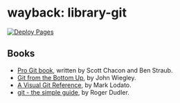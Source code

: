 # wayback: library-git

[![Deploy Pages](https://github.com/qundao/library-git/actions/workflows/pages.yml/badge.svg)](https://github.com/qundao/library-git/actions/workflows/pages.yml)

## Books

- [Pro Git book](https://git-scm.com/book/en/v2), written by Scott Chacon and Ben Straub.
- [Git from the Bottom Up](https://jwiegley.github.io/git-from-the-bottom-up/), by John Wiegley.
- [A Visual Git Reference](https://marklodato.github.io/visual-git-guide/index-en.html), by Mark Lodato.
- [git - the simple guide](https://rogerdudler.github.io/git-guide/index.html), by Roger Dudler.
